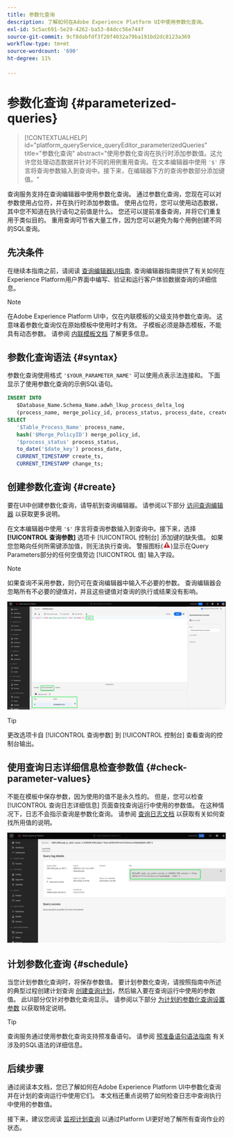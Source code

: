 ```yaml
---
title: 参数化查询
description: 了解如何在Adobe Experience Platform UI中使用参数化查询。
exl-id: 5c5ac691-5e29-4262-ba53-84dcc56e744f
source-git-commit: 9cf8dabfdf3f20f4032a79ba191bd2dc8123a369
workflow-type: tm+mt
source-wordcount: '690'
ht-degree: 11%

---
```


# 参数化查询 {#parameterized-queries}

>[!CONTEXTUALHELP]
>id="platform_queryService_queryEditor_parameterizedQueries"
>title="参数化查询"
>abstract="使用参数化查询在执行时添加参数值。这允许您处理动态数据并针对不同的用例重用查询。在文本编辑器中使用 `'$'` 序言将查询参数输入到查询中。接下来，在编辑器下方的查询参数部分添加键值。"

查询服务支持在查询编辑器中使用参数化查询。 通过参数化查询，您现在可以对参数使用占位符，并在执行时添加参数值。 使用占位符，您可以使用动态数据，其中您不知道在执行语句之前值是什么。 您还可以提前准备查询，并将它们重复用于类似目的。 重用查询可节省大量工作，因为您可以避免为每个用例创建不同的SQL查询。

## 先决条件

在继续本指南之前，请阅读 [查询编辑器UI指南](./user-guide.md). 查询编辑器指南提供了有关如何在Experience Platform用户界面中编写、验证和运行客户体验数据查询的详细信息。

>[!NOTE]
>
>在Adobe Experience Platform UI中，仅在内联模板的父级支持参数化查询。 这意味着参数化查询仅在原始模板中使用时才有效。 子模板必须是静态模板，不能具有动态参数。 请参阅 [内联模板文档](../key-concepts/inline-templates.md) 了解更多信息。

## 参数化查询语法 {#syntax}

参数化查询使用格式 `'$YOUR_PARAMETER_NAME'` 可以使用点表示法连接和。 下面显示了使用参数化查询的示例SQL语句。

```sql
INSERT INTO
   $Database_Name.Schema_Name.adwh_lkup_process_delta_log
   (process_name, merge_policy_id, process_status, process_date, create_ts, change_ts)
SELECT
   '$Table_Process_Name' process_name,
   hash('$Merge_PolicyID') merge_policy_id,
   '$process_status' process_status,
   to_date('$date_key') process_date,
   CURRENT_TIMESTAMP create_ts,
   CURRENT_TIMESTAMP change_ts;
```

## 创建参数化查询 {#create}

要在UI中创建参数化查询，请导航到查询编辑器。 请参阅以下部分 [访问查询编辑器](./user-guide.md#accessing-query-editor) 以获取更多说明。

在文本编辑器中使用 `'$'` 序言将查询参数输入到查询中。接下来，选择 **[!UICONTROL 查询参数]** 选项卡 [!UICONTROL 控制台] 添加键的缺失值。 如果您忽略向任何所需键添加值，则无法执行查询。 警报图标(![警报图标。](../images/ui/parameterized-queries/alert-icon.png))显示在Query Parameters部分的任何空值旁边 [!UICONTROL 值] 输入字段。

>[!NOTE]
>
>如果查询不采用参数，则仍可在查询编辑器中输入不必要的参数。 查询编辑器会忽略所有不必要的键值对，并且这些键值对查询的执行或结果没有影响。

![带有参数化查询的查询编辑器和高亮显示的查询参数部分。](../images/ui/parameterized-queries/parameterized-query.png)

>[!TIP]
>
>更改选项卡自 [!UICONTROL 查询参数] 到 [!UICONTROL 控制台] 查看查询的控制台输出。

## 使用查询日志详细信息检查参数值 {#check-parameter-values}

不能在模板中保存参数，因为使用的值不是永久性的。 但是，您可以检查 [!UICONTROL 查询日志详细信息] 页面查找查询运行中使用的参数值。 在这种情况下，日志不会指示查询是参数化查询。 请参阅 [查询日志文档](./query-logs.md) 以获取有关如何查找所用值的说明。

![查询日志视图，其参数化查询的SQL在详细信息部分中突出显示。](../images/ui/parameterized-queries/parameterized-query-logs.png)

<!-- improve screenshot above ^ I am waiting for a scheduled run to complete -->

## 计划参数化查询 {#schedule}

当您计划参数化查询时，将保存参数值。 要计划参数化查询，请按照指南中所述的典型过程创建计划查询 [创建查询计划](./query-schedules.md#create-schedule)，然后输入要在查询运行中使用的参数值。 此UI部分仅针对参数化查询显示。 请参阅以下部分 [为计划的参数化查询设置参数](./query-schedules.md#set-parameters) 以获取特定说明。

>[!TIP]
>
>查询服务通过使用参数化查询支持预准备语句。 请参阅 [预准备语句语法指南](../sql/prepared-statements.md) 有关涉及的SQL语法的详细信息。

## 后续步骤

通过阅读本文档，您已了解如何在Adobe Experience Platform UI中参数化查询并在计划的查询运行中使用它们。 本文档还重点说明了如何检查日志中查询执行中使用的参数值。

接下来，建议您阅读 [监视计划查询](./monitor-queries.md) 以通过Platform UI更好地了解所有查询作业的状态。
